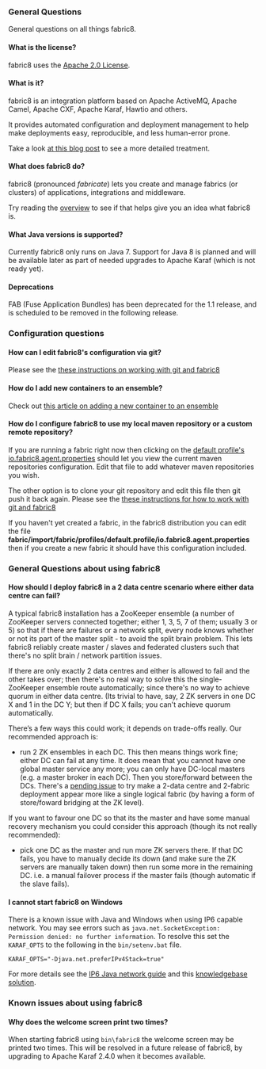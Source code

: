 
### General Questions

General questions on all things fabric8.

#### What is the license?

fabric8 uses the [Apache 2.0 License](http://www.apache.org/licenses/LICENSE-2.0.txt).

#### What is it?
fabric8 is an integration platform based on Apache ActiveMQ, Apache Camel, Apache CXF, Apache Karaf, Hawtio and others.

It provides automated configuration and deployment management to help make deployments easy, reproducible, and less human-error prone.

Take a look [at this blog post](http://www.christianposta.com/blog/?p=376) to see a more detailed treatment.

#### What does fabric8 do?

fabric8 (pronounced _fabricate_) lets you create and manage fabrics (or clusters) of applications, integrations and middleware.

Try reading the [overview](http://fabric8.io/gitbook/overview.html) to see if that helps give you an idea what fabric8 is.

#### What Java versions is supported?

Currently fabric8 only runs on Java 7. Support for Java 8 is planned and will be available later as part of needed upgrades to Apache Karaf (which is not ready yet).

#### Deprecations

FAB (Fuse Application Bundles) has been deprecated for the 1.1 release, and is scheduled to be removed in the following release. 


### Configuration questions

#### How can I edit fabric8's configuration via git?

Please see the [these instructions on working with git and fabric8](http://fabric8.io/gitbook/git.html)

#### How do I add new containers to an ensemble?

Check out [this article on adding a new container to an ensemble](http://fabric8.io/gitbook/registry.html#adding-containers-to-the-ensemble)

#### How do I configure fabric8 to use my local maven repository or a custom remote repository?

If you are running a fabric right now then clicking on the [default profile's io.fabric8.agent.properties](http://localhost:8181/hawtio/index.html#/wiki/branch/1.0/view/fabric/profiles/default.profile/io.fabric8.agent.properties) should let you view the current maven repositories configuration. Edit that file to add whatever maven repositories you wish.

The other option is to clone your git repository and edit this file then git push it back again. Please see the [these instructions for how to work with git and fabric8](http://fabric8.io/gitbook/git.html)

If you haven't yet created a fabric, in the fabric8 distribution you can edit the file **fabric/import/fabric/profiles/default.profile/io.fabric8.agent.properties** then if you create a new fabric it should have this configuration included.

### General Questions about using fabric8

#### How should I deploy fabric8 in a 2 data centre scenario where either data centre can fail?

A typical fabric8 installation has a ZooKeeper ensemble (a number of ZooKeeper servers connected together; either 1, 3, 5, 7 of them; usually 3 or 5) so that if there are failures or a network split, every node knows whether or not its part of the master split - to avoid the split brain problem. This lets fabric8 reliably create master
/ slaves and federated clusters such that there's no split brain / network partition issues.

If there are only exactly 2 data centres and either is allowed to fail and the other takes over; then there's no real way to solve this the single-ZooKeeper ensemble route automatically; since there's no way to achieve quorum in either data centre. (Its trivial to have, say, 2 ZK servers in one DC X and 1 in the DC Y; but then if DC X fails; you can't achieve quorum automatically.

There’s a few ways this could work; it depends on trade-offs really. Our recommended approach is:

* run 2 ZK ensembles in each DC. This then means things work fine; either DC can fail at any time. It does mean that you cannot have one global master service any more; you can only have DC-local masters (e.g. a master broker in each DC). Then you store/forward between the DCs. There's a [pending issue](https://github.com/fabric8io/fabric8/issues/622) to try make a 2-data centre and 2-fabric deployment appear more like a single logical fabric (by having a form of store/foward bridging at the ZK level).

If you want to favour one DC so that its the master and have some manual recovery mechanism you could consider this approach (though its not really recommended):

* pick one DC as the master and run more ZK servers there. If that DC fails, you have to manually decide its down (and make sure the ZK servers are manually taken down) then run some more in the remaining DC. i.e. a manual failover process if the master fails (though automatic if the slave fails).

#### I cannot start fabric8 on Windows

There is a known issue with Java and Windows when using IP6 capable network. You may see errors such as ``java.net.SocketException: Permission denied: no further information``. To resolve this set the ``KARAF_OPTS`` to the following in the ``bin/setenv.bat`` file.

    KARAF_OPTS="-Djava.net.preferIPv4Stack=true"

For more details see the [IP6 Java network guide](http://docs.oracle.com/javase/7/docs/technotes/guides/net/ipv6_guide/) and this [knowledgebase solution](https://access.redhat.com/site/solutions/757533).

### Known issues about using fabric8

#### Why does the welcome screen print two times?

When starting fabric8 using `bin\fabric8` the welcome screen may be printed two times. This will be resolved in a future release of fabric8, by upgrading to Apache Karaf 2.4.0 when it becomes available.

